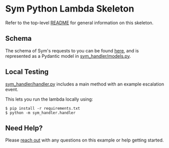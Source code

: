# Sym Python Lambda Skeleton

Refer to the top-level [README](../README.md) for general information on this skeleton.

## Schema

The schema of Sym's requests to you can be found [here](https://sym.stoplight.io/docs/sym-reporting), and is represented as a Pydantic model in [sym_handler/models.py](sym_handler/models.py).


## Local Testing

[sym_handler/handler.py](sym_handler/handler.py) includes a main method with an example escalation event.

This lets you run the lambda locally using:

```
$ pip install -r requirements.txt
$ python -m sym_handler.handler
```
## Need Help?

Please [reach out](https://docs.symops.com/docs/support) with any questions on this example or help getting started.
